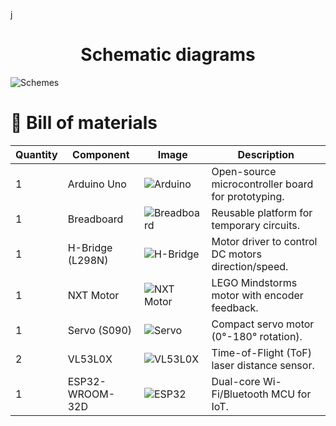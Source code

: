 j<h1 align="center">Schematic diagrams</h1>

![Schemes](https://github.com/user-attachments/assets/42ad70bd-4dd1-42d8-9638-e8c6b0585144)



# 📁 Bill of materials

| Quantity | Component        | Image | Description |
|----------|------------------|-------|-------------|
| 1        | Arduino Uno      | ![Arduino](https://www.videoycomputacion.com.ve/5808-large_default/arduino-uno-r3-atmega-dip-328p-chip-grde.jpg) | Open-source microcontroller board for prototyping. |
| 1        | Breadboard       | ![Breadboard](https://eloctavobit.com/imagenes/2023/06/64799b86081a2.webp) | Reusable platform for temporary circuits. |
| 1        | H-Bridge (L298N) | ![H-Bridge](https://acdn-us.mitiendanube.com/stores/975/836/products/17637-mla20140879523_082014-o-8f0828cf82de8cee6415565106613680-480-0.jpg) | Motor driver to control DC motors direction/speed. |
| 1        | NXT Motor        | ![NXT Motor](https://blogger.googleusercontent.com/img/b/R29vZ2xl/AVvXsEi4ONXNW5QBQr0fLFfvl7uEE43Ah5z_gV91Fnc31ZCYINHGeTsMgM5uS52u7PzJWOfeaalAp-iltbbOzHzeL8WZqJjS9ZhQypdF4PbLLDcF_cdSidmPjnVPcu_Roaq5zHK6x6BFiqcV1xE/w1200-h630-p-k-no-nu/9842-0000-xx-12-1.jpg) | LEGO Mindstorms motor with encoder feedback. |
| 1        | Servo (S090)     | ![Servo](https://www.aranacorp.com/wp-content/uploads/towerpro-servo-sg90.jpg) | Compact servo motor (0°-180° rotation). |
| 2        | VL53L0X          | ![VL53L0X](https://naylampmechatronics.com/1620-superlarge_default/sensor-vl53l0x-de-tof.jpg) | Time-of-Flight (ToF) laser distance sensor. |
| 1        | ESP32-WROOM-32D  | ![ESP32](http://wiztech.com.ua/wp-content/uploads/2024/04/ESP32-wroom-32D.webp) | Dual-core Wi-Fi/Bluetooth MCU for IoT. |
